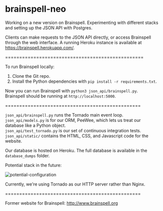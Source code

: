 # brainspell-neo
Working on a new version on Brainspell. Experimenting with different stacks and setting up the JSON API with Postgres.

Clients can make requests to the JSON API directly, or access Brainspell through the web interface. A running Heroku instance is available at https://brainspell.herokuapp.com/.

=================================================

To run Brainspell locally:  
1) Clone the Git repo.  
2) Install the Python dependencies with `pip install -r requirements.txt`.

Now you can run Brainspell with `python3 json_api/brainspell.py`. Brainspell should be running at `http://localhost:5000`.

================================================

`json_api/brainspell.py` runs the Tornado main event loop.  
`json_api/models.py` is for our ORM, PeeWee, which lets us treat our database like a Python object.  
`json_api/test_tornado.py` is our set of continuous integration tests.  
`json_api/static/` contains the HTML, CSS, and Javascript code for the website.

Our database is hosted on Heroku. The full database is available in the `database_dumps` folder.

Potential stack in the future:

![potential-configuration](https://cloud.githubusercontent.com/assets/7029855/19992170/d2a514dc-a1f8-11e6-94bc-f26eb1c4840d.png)

Currently, we're using Tornado as our HTTP server rather than Nginx.

================================================

Former website for Brainspell: http://www.brainspell.org
